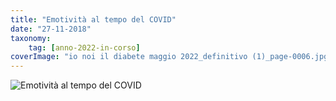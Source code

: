```yaml
---
title: "Emotività al tempo del COVID"
date: "27-11-2018"
taxonomy: 
    tag: [anno-2022-in-corso]
coverImage: "io noi il diabete maggio 2022_definitivo (1)_page-0006.jpg"
---
```


![Emotività al tempo del COVID](images/io%20noi%20il%20diabete%20maggio%202022_definitivo%20(1)_page-0006.jpg)
